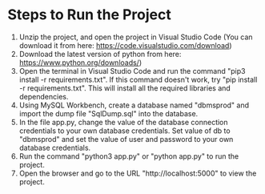 # Steps to Run the Project

1. Unzip the project, and open the project in Visual Studio Code (You can download it from here: https://code.visualstudio.com/download)
2. Download the latest version of python from here: https://www.python.org/downloads/)
2. Open the terminal in Visual Studio Code and run the command "pip3 install -r requirements.txt". If this command doesn't work, try "pip install -r requirements.txt". This will install all the required libraries and dependencies.
3. Using MySQL Workbench, create a database named "dbmsprod" and import the dump file "SqlDump.sql" into the database.
3. In the file app.py, change the value of the database connection credentials to your own database credentials. Set value of db to "dbmsprod" and set the value of user and password to your own database credentials.
4. Run the command "python3 app.py" or "python app.py" to run the project.
5. Open the browser and go to the URL "http://localhost:5000" to view the project.
